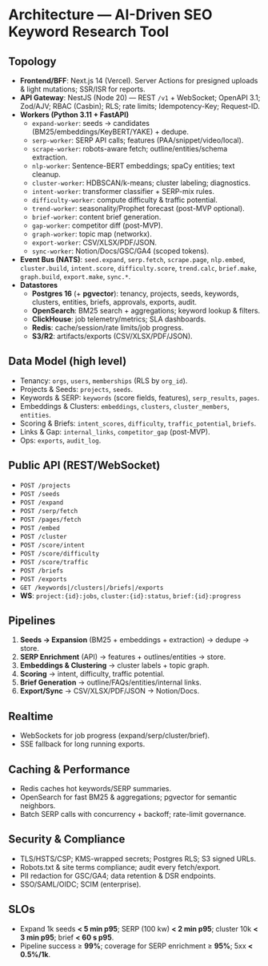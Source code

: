 # Architecture — AI-Driven SEO Keyword Research Tool

## Topology
- **Frontend/BFF**: Next.js 14 (Vercel). Server Actions for presigned uploads & light mutations; SSR/ISR for reports.
- **API Gateway**: NestJS (Node 20) — REST `/v1` + WebSocket; OpenAPI 3.1; Zod/AJV; RBAC (Casbin); RLS; rate limits; Idempotency-Key; Request-ID.
- **Workers (Python 3.11 + FastAPI)**
  - `expand-worker`: seeds → candidates (BM25/embeddings/KeyBERT/YAKE) + dedupe.
  - `serp-worker`: SERP API calls; features (PAA/snippet/video/local).
  - `scrape-worker`: robots-aware fetch; outline/entities/schema extraction.
  - `nlp-worker`: Sentence-BERT embeddings; spaCy entities; text cleanup.
  - `cluster-worker`: HDBSCAN/k-means; cluster labeling; diagnostics.
  - `intent-worker`: transformer classifier + SERP-mix rules.
  - `difficulty-worker`: compute difficulty & traffic potential.
  - `trend-worker`: seasonality/Prophet forecast (post-MVP optional).
  - `brief-worker`: content brief generation.
  - `gap-worker`: competitor diff (post-MVP).
  - `graph-worker`: topic map (networkx).
  - `export-worker`: CSV/XLSX/PDF/JSON.
  - `sync-worker`: Notion/Docs/GSC/GA4 (scoped tokens).
- **Event Bus (NATS)**: `seed.expand`, `serp.fetch`, `scrape.page`, `nlp.embed`, `cluster.build`, `intent.score`, `difficulty.score`, `trend.calc`, `brief.make`, `graph.build`, `export.make`, `sync.*`.
- **Datastores**
  - **Postgres 16** (+ **pgvector**): tenancy, projects, seeds, keywords, clusters, entities, briefs, approvals, exports, audit.
  - **OpenSearch**: BM25 search + aggregations; keyword lookup & filters.
  - **ClickHouse**: job telemetry/metrics; SLA dashboards.
  - **Redis**: cache/session/rate limits/job progress.
  - **S3/R2**: artifacts/exports (CSV/XLSX/PDF/JSON).

## Data Model (high level)
- Tenancy: `orgs`, `users`, `memberships` (RLS by `org_id`).
- Projects & Seeds: `projects`, `seeds`.
- Keywords & SERP: `keywords` (score fields, features), `serp_results`, `pages`.
- Embeddings & Clusters: `embeddings`, `clusters`, `cluster_members`, `entities`.
- Scoring & Briefs: `intent_scores`, `difficulty`, `traffic_potential`, `briefs`.
- Links & Gap: `internal_links`, `competitor_gap` (post-MVP).
- Ops: `exports`, `audit_log`.

## Public API (REST/WebSocket)
- `POST /projects`
- `POST /seeds`
- `POST /expand`
- `POST /serp/fetch`
- `POST /pages/fetch`
- `POST /embed`
- `POST /cluster`
- `POST /score/intent`
- `POST /score/difficulty`
- `POST /score/traffic`
- `POST /briefs`
- `POST /exports`
- `GET /keywords|/clusters|/briefs|/exports`
- **WS**: `project:{id}:jobs`, `cluster:{id}:status`, `brief:{id}:progress`

## Pipelines
1. **Seeds → Expansion** (BM25 + embeddings + extraction) → dedupe → store.
2. **SERP Enrichment** (API) → features + outlines/entities → store.
3. **Embeddings & Clustering** → cluster labels + topic graph.
4. **Scoring** → intent, difficulty, traffic potential.
5. **Brief Generation** → outline/FAQs/entities/internal links.
6. **Export/Sync** → CSV/XLSX/PDF/JSON → Notion/Docs.

## Realtime
- WebSockets for job progress (expand/serp/cluster/brief).
- SSE fallback for long running exports.

## Caching & Performance
- Redis caches hot keywords/SERP summaries.
- OpenSearch for fast BM25 & aggregations; pgvector for semantic neighbors.
- Batch SERP calls with concurrency + backoff; rate-limit governance.

## Security & Compliance
- TLS/HSTS/CSP; KMS-wrapped secrets; Postgres RLS; S3 signed URLs.
- Robots.txt & site terms compliance; audit every fetch/export.
- PII redaction for GSC/GA4; data retention & DSR endpoints.
- SSO/SAML/OIDC; SCIM (enterprise).

## SLOs
- Expand 1k seeds **< 5 min p95**; SERP (100 kw) **< 2 min p95**; cluster 10k **< 3 min p95**; brief **< 60 s p95**.
- Pipeline success ≥ **99%**; coverage for SERP enrichment ≥ **95%**; 5xx **< 0.5%/1k**.
